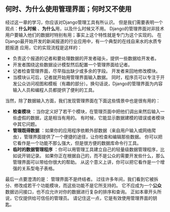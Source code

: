 ## 何时、为什么使用管理界面；何时又不使用

经过这一章的学习，你应该对Django管理工具有所认识。 但是我们需要表明一个观点：**什么时候** 、**为什么**用，以及什么时候又不用。 
Django的管理界面对非技术用户要输入他们的数据时特别有用；事实上这个特性就是专门为这个实现的。 在Django最开始开发的新闻报道的行业应用中，有一个典型的在线自来水的水质专题报道 应用，它的实现流程是这样的： 
+ 负责这个报道的记者和要处理数据的开发者碰头，提供一些数据给开发者。 
+ 开发者围绕这些数据设计模型然后配置一个管理界面给记者。 
+ 记者检查管理界面，尽早指出缺少或多余的字段。 开发者来回地修改模块。 
+ 当模块认可后，记者就开始用管理界面输入数据。 同时，程序员可以专注于开发公众访问视图和模板（有趣的部分）。换句话说，Django的管理界面为内容输入人员和编程人员都提供了便利的工具。 

当然，除了数据输入方面，我们发现管理界面在下面这些情景中也是很有用的： 
- **检查模块** ：当你定义好了若干个模块，在管理页面中把他们调出来然后输入一些虚假的数据，这是相当有用的。 有时候，它能显示数据建模的错误或者模块中其它问题。 
- **管理既得数据** ：如果你的应用程序依赖外部数据（来自用户输入或网络爬虫），管理界面提供了一个便捷的途径，让你检查和编辑那些数据。 你可以把它看作是一个功能不那么强大，但是很方便的数据库命令行工具。 
- **临时的数据管理程序** ：你可以用管理工具建立自己的轻量级数据管理程序，比如说开销记录。 如果你正在根据自己的，而不是公众的需要开发些什么，那么管理界面可以带给你很大的帮助。 从这个意义上讲，你可以把它看作是一个增强的关系型电子表格。
 
最后一点要澄清的是： 管理界面不是终结者。 过往许多年间，我们看到它被拆分、修改成若干个功能模块，而这些功能不是它所支持的。 它不应成为一个**公众**数据访问接口，也不应允许对你的数据进行复杂的排序和查询。 正如本章开头所说，它仅提供给可信任的管理员。 请记住这一点，它是有效使用管理界面的钥匙。

